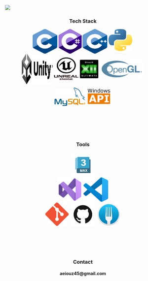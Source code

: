 
<!--
**limboboat/limboboat** is a ✨ _special_ ✨ repository because its `README.md` (this file) appears on your GitHub profile.

Here are some ideas to get you started:

- 🔭 I’m currently working on ...
- 🌱 I’m currently learning ...
- 👯 I’m looking to collaborate on ...
- 🤔 I’m looking for help with ...
- 💬 Ask me about ...
- 📫 How to reach me: ...
- 😄 Pronouns: ...
- ⚡ Fun fact: ...
-->

<img src="https://capsule-render.vercel.app/api?type=waving&color=auto&height=300&section=header&text=LimBoBoat%20&fontSize=60&desc=Hello%20limBoBoat%20world!&&fontAlignY=40&descAlignY=50" />


<h3 align="center"> Tech Stack </h3>
<p align="center">  
  <img src="/Logo/C.png" align="center" height="80px" width="80px">  
  <img src="/Logo/Logo_C_sharp.jpg" align="center" height="80px" width="75px">  
  <img src="/Logo/ISO_C++_Logo.svg" align="center" height="80px" width="80px"> 
  <img src="/Logo/Python-logo.png" height="80px" align="center" width="80px"> 
  <br>

  <img src="/Logo/Unity.svg" align="center" height="100px" width="100px">  
  <img src="/Logo/Unreal.png" align="center" height="80px" width="80px">  
  <img src="/Logo/DirectX_12_Ultimate.png"  align="center" height="60px" width="60px">
  <img src="/Logo/Opengl-logo.svg.png"  align="center" height="60px" width="=80px">
  
  <br>
  <img src="/Logo/Mysql_logo.png" align="center" height="60px" width="100px"> 
  <img src="/Logo/Windows_API.png" align="center" height="80px" width="80px">
</p>

<!--<h4 align="center">C &emsp;  C# &emsp; C++ &emsp; Python &emsp;  Windows &emsp;  DirectX &emsp; OpenGL</h4>-->
<br>
<br>
<br>
<br>

<h3 align="center"> Tools </h3>
<p align="center">  
  <img src="/Logo/3dmax.webp" align="center" height="80px" width="80px">  
  <br>
  <img src="/Logo/Visual_Studio_Icon_2022.svg.png" align="center" height="80px" width="80px">
  <img src="/Logo/VSCode.png" align="center" height="80px" width="80px">
  <br>
  <img src="/Logo/Git_icon.svg.png" align="center" height="80px" width="80px">  
  <img src="/Logo/GitHub.png" align="center" height="80px" width="80px">
  <img src="/Logo/gitfork.png" align="center" height="80px" width="80px">
</p>
<!--<h4 align="center">VisualStudio &emsp; MySQL &emsp;  Unity  &emsp; Unreal &emsp;  3DsMax &emsp;  Git </h4>-->
<br>
<br>
<br>
<br>

<h3 align="center"> Contact </h3>
<h4 align="center">aeiouz45@gmail.com</h4>
<br>
<br>
<br>
<br>

<!--
---
![Anurag's GitHub stats](https://github-readme-stats.vercel.app/api?username=limboboat&show_icons=true&theme=graywhite)
<br>

---
![Top Langs](https://github-readme-stats.vercel.app/api/top-langs/?username=limboboat)
-->
